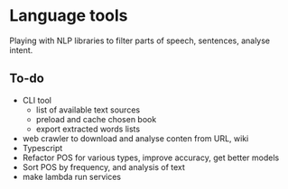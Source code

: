 # Language tools
Playing with NLP libraries to filter parts of speech, sentences, analyse intent.

## To-do
- CLI tool
  - list of available text sources
  - preload and cache chosen book
  - export extracted words lists
- web crawler to download and analyse conten from URL, wiki
- Typescript
- Refactor POS for various types, improve accuracy, get better models
- Sort POS by frequency, and analysis of text
- make lambda run services